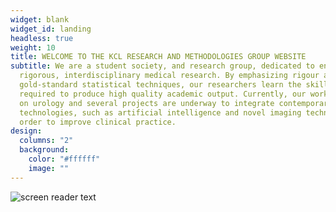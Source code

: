 ```yaml
---
widget: blank
widget_id: landing
headless: true
weight: 10
title: WELCOME TO THE KCL RESEARCH AND METHODOLOGIES GROUP WEBSITE
subtitle: We are a student society, and research group, dedicated to engaging in
  rigorous, interdisciplinary medical research. By emphasizing rigour and
  gold-standard statistical techniques, our researchers learn the skills
  required to produce high quality academic output. Currently, our work focuses
  on urology and several projects are underway to integrate contemporary
  technologies, such as artificial intelligence and novel imaging techniques, in
  order to improve clinical practice.
design:
  columns: "2"
  background:
    color: "#ffffff"
    image: ""
---
```

![screen reader text](vector-vector-illustration-the-shard-and-the-london-skyline-eps-svg.jpg)